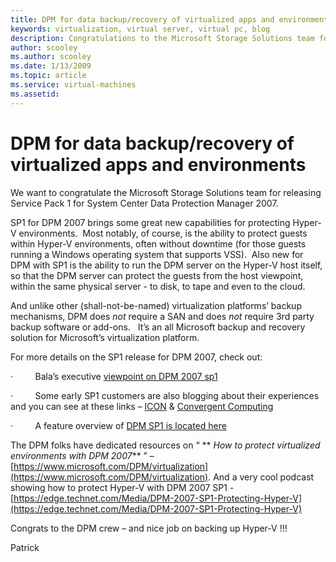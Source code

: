 ```yaml
---
title: DPM for data backup/recovery of virtualized apps and environments
keywords: virtualization, virtual server, virtual pc, blog
description: Congratulations to the Microsoft Storage Solutions team for releasing Service Pack 1 for System Center Data Protection Manager 2007.
author: scooley
ms.author: scooley
ms.date: 1/13/2009
ms.topic: article
ms.service: virtual-machines
ms.assetid: 
---
```


# DPM for data backup/recovery of virtualized apps and environments

We want to congratulate the Microsoft Storage Solutions team for releasing Service Pack 1 for System Center Data Protection Manager 2007.

SP1 for DPM 2007 brings some great new capabilities for protecting Hyper-V environments.  Most notably, of course, is the ability to protect guests within Hyper-V environments, often without downtime (for those guests running a Windows operating system that supports VSS).  Also new for DPM with SP1 is the ability to run the DPM server on the Hyper-V host itself, so that the DPM server can protect the guests from the host viewpoint, within the same physical server - to disk, to tape and even to the cloud. 

And unlike other (shall-not-be-named) virtualization platforms’ backup mechanisms, DPM does _not_ require a SAN and does _not_ require 3rd party backup software or add-ons.   It’s an all Microsoft backup and recovery solution for Microsoft’s virtualization platform.

For more details on the SP1 release for DPM 2007, check out:

·         Bala’s executive [viewpoint on DPM 2007 sp1](https://blogs.technet.com/dpm/archive/2009/01/13/announcing-service-pack-1-for-dpm-2007.aspx)

·         Some early SP1 customers are also blogging about their experiences and you can see at these links – [ICON](https://blogs.technet.com/dpm/archive/2009/01/13/customer-blog-post-on-DPM-2007-SP1-ICON.aspx) & [Convergent Computing](https://blogs.technet.com/dpm/archive/2009/01/13/customer-blog-post-on-DPM-2007-SP1-RAND.aspx)

·         A feature overview of [DPM SP1 is located here](https://blogs.technet.com/dpm/archive/2009/01/13/Service-Pack-1-is-for-you.aspx)

The DPM folks have dedicated resources on “ ** _How to protect virtualized environments with DPM 2007_** ” – [https://www.microsoft.com/DPM/virtualization](https://www.microsoft.com/DPM/virtualization). And a very cool podcast showing how to protect Hyper-V with DPM 2007 SP1 - [https://edge.technet.com/Media/DPM-2007-SP1-Protecting-Hyper-V](https://edge.technet.com/Media/DPM-2007-SP1-Protecting-Hyper-V)

Congrats to the DPM crew – and nice job on backing up Hyper-V !!!

Patrick

